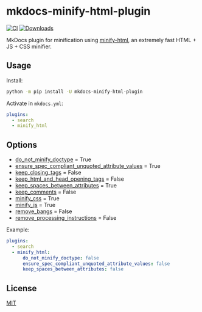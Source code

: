 # mkdocs-minify-html-plugin

[![CI](https://github.com/monosans/mkdocs-minify-html-plugin/actions/workflows/ci.yml/badge.svg)](https://github.com/monosans/mkdocs-minify-html-plugin/actions/workflows/ci.yml)
[![Downloads](https://static.pepy.tech/badge/mkdocs-minify-html-plugin)](https://pepy.tech/project/mkdocs-minify-html-plugin)

MkDocs plugin for minification using [minify-html](https://github.com/wilsonzlin/minify-html), an extremely fast HTML + JS + CSS minifier.

## Usage

Install:

```bash
python -m pip install -U mkdocs-minify-html-plugin
```

Activate in `mkdocs.yml`:

```yaml
plugins:
  - search
  - minify_html
```

## Options

- [do_not_minify_doctype](https://docs.rs/minify-html/latest/minify_html/struct.Cfg.html#structfield.do_not_minify_doctype) = True
- [ensure_spec_compliant_unquoted_attribute_values](https://docs.rs/minify-html/latest/minify_html/struct.Cfg.html#structfield.ensure_spec_compliant_unquoted_attribute_values) = True
- [keep_closing_tags](https://docs.rs/minify-html/latest/minify_html/struct.Cfg.html#structfield.keep_closing_tags) = False
- [keep_html_and_head_opening_tags](https://docs.rs/minify-html/latest/minify_html/struct.Cfg.html#structfield.keep_html_and_head_opening_tags) = False
- [keep_spaces_between_attributes](https://docs.rs/minify-html/latest/minify_html/struct.Cfg.html#structfield.keep_spaces_between_attributes) = True
- [keep_comments](https://docs.rs/minify-html/latest/minify_html/struct.Cfg.html#structfield.keep_comments) = False
- [minify_css](https://docs.rs/minify-html/latest/minify_html/struct.Cfg.html#structfield.minify_css) = True
- [minify_js](https://docs.rs/minify-html/latest/minify_html/struct.Cfg.html#structfield.minify_js) = True
- [remove_bangs](https://docs.rs/minify-html/latest/minify_html/struct.Cfg.html#structfield.remove_bangs) = False
- [remove_processing_instructions](https://docs.rs/minify-html/latest/minify_html/struct.Cfg.html#structfield.remove_processing_instructions) = False

Example:

```yaml
plugins:
  - search
  - minify_html:
      do_not_minify_doctype: false
      ensure_spec_compliant_unquoted_attribute_values: false
      keep_spaces_between_attributes: false
```

## License

[MIT](https://github.com/monosans/mkdocs-minify-html-plugin/blob/main/LICENSE)
